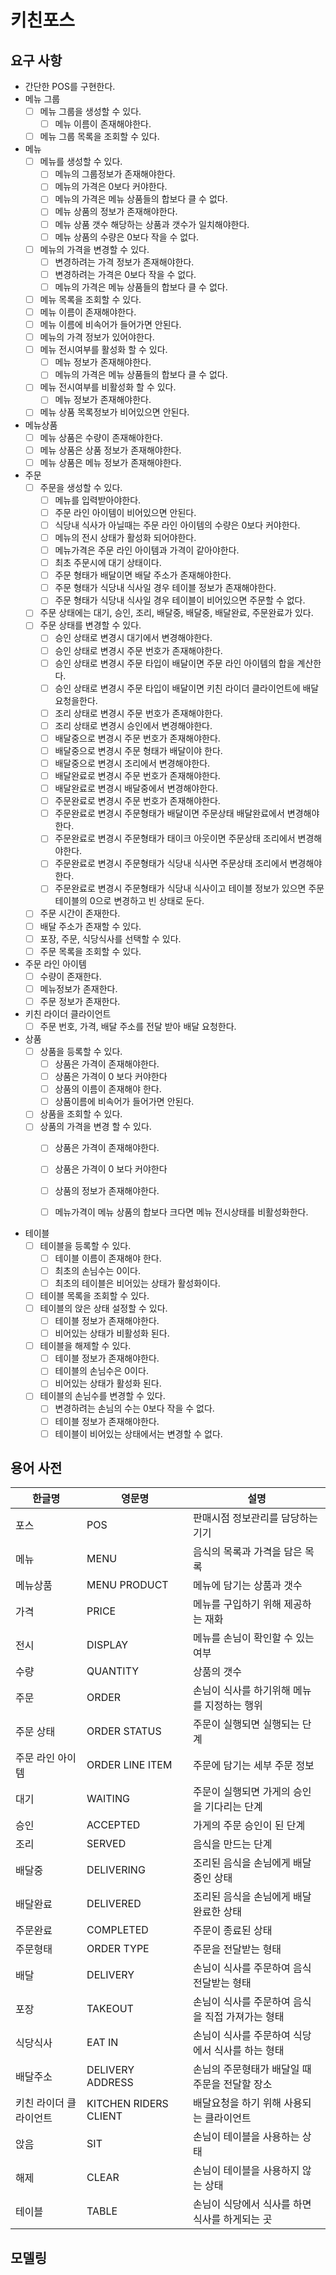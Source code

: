 # 키친포스

## 요구 사항

- 간단한 POS를 구현한다.
- 메뉴 그룹
  - [ ] 메뉴 그룹을 생성할 수 있다.
    - [ ] 메뉴 이름이 존재해야한다.
  - [ ] 메뉴 그룹 목록을 조회할 수 있다.
- 메뉴
  - [ ] 메뉴를 생성할 수 있다.
    - [ ] 메뉴의 그룹정보가 존재해야한다.
    - [ ] 메뉴의 가격은 0보다 커야한다.
    - [ ] 메뉴의 가격은 메뉴 상품들의 합보다 클 수 없다.
    - [ ] 메뉴 상품의 정보가 존재해야한다.
    - [ ] 메뉴 상품 갯수 해당하는 상품과 갯수가 일치해야한다.
    - [ ] 메뉴 상품의 수량은 0보다 작을 수 없다.
  - [ ] 메뉴의 가격을 변경할 수 있다.
    - [ ] 변경하려는 가격 정보가 존재해야한다.
    - [ ] 변경하려는 가격은 0보다 작을 수 없다.
    - [ ] 메뉴의 가격은 메뉴 상품들의 합보다 클 수 없다.
  - [ ] 메뉴 목록을 조회할 수 있다.
  - [ ] 메뉴 이름이 존재해야한다.
  - [ ] 메뉴 이름에 비속어가 들어가면 안된다.
  - [ ] 메뉴의 가격 정보가 있어야한다.
  - [ ] 메뉴 전시여부를 활성화 할 수 있다.
    - [ ] 메뉴 정보가 존재해야한다.
    - [ ] 메뉴의 가격은 메뉴 상품들의 합보다 클 수 없다.
  - [ ] 메뉴 전시여부를 비활성화 할 수 있다.
    - [ ] 메뉴 정보가 존재해야한다.
  - [ ] 메뉴 상품 목록정보가 비어있으면 안된다.
- 메뉴상품
  - [ ] 메뉴 상품은 수량이 존재해야한다.
  - [ ] 메뉴 상품은 상품 정보가 존재해야한다.
  - [ ] 메뉴 상품은 메뉴 정보가 존재해야한다.
- 주문
  - [ ] 주문을 생성할 수 있다.
    - [ ] 메뉴를 입력받아야한다.
    - [ ] 주문 라인 아이템이 비어있으면 안된다.
    - [ ] 식당내 식사가 아닐때는 주문 라인 아이템의 수량은 0보다 커야한다.
    - [ ] 메뉴의 전시 상태가 활성화 되어야한다.
    - [ ] 메뉴가격은 주문 라인 아이템과 가격이 같아야한다.
    - [ ] 최초 주문시에 대기 상태이다.
    - [ ] 주문 형태가 배달이면 배달 주소가 존재해야한다.
    - [ ] 주문 형태가 식당내 식사일 경우 테이블 정보가 존재해야한다.
    - [ ] 주문 형태가 식당내 식사일 경우 테이블이 비어있으면 주문할 수 없다.
  - [ ] 주문 상태에는 대기, 승인, 조리, 배달중, 배달중, 배달완료, 주문완료가 있다.
  - [ ] 주문 상태를 변경할 수 있다.
    - [ ] 승인 상태로 변경시 대기에서 변경해야한다.
    - [ ] 승인 상태로 변경시 주문 번호가 존재해야한다.
    - [ ] 승인 상태로 변경시 주문 타입이 배달이면 주문 라인 아이템의 합을 계산한다.
    - [ ] 승인 상태로 변경시 주문 타입이 배달이면 키친 라이더 클라이언트에 배달 요청을한다.
    - [ ] 조리 상태로 변경시 주문 번호가 존재해야한다.
    - [ ] 조리 상태로 변경시 승인에서 변경해야한다.
    - [ ] 배달중으로 변경시 주문 번호가 존재해야한다.
    - [ ] 배달중으로 변경시 주문 형태가 배달이야 한다.
    - [ ] 배달중으로 변경시 조리에서 변경해야한다.
    - [ ] 배달완료로 변경시 주문 번호가 존재해야한다.
    - [ ] 배달완료로 변경시 배달중에서 변경해야한다.
    - [ ] 주문완료로 변경시 주문 번호가 존재해야한다.
    - [ ] 주문완료로 변경시 주문형태가 배달이면 주문상태 배달완료에서 변경해야한다.
    - [ ] 주문완료로 변경시 주문형태가 태이크 아웃이면 주문상태 조리에서 변경해야한다.
    - [ ] 주문완료로 변경시 주문형태가 식당내 식사면 주문상태 조리에서 변경해야한다.
    - [ ] 주문완료로 변경시 주문형태가 식당내 식사이고 테이블 정보가 있으면 주문 테이블의 0으로 변경하고 빈 상태로 둔다.
  - [ ] 주문 시간이 존재한다.
  - [ ] 배달 주소가 존재할 수 있다.
  - [ ] 포장, 주문, 식당식사를 선택할 수 있다.
  - [ ] 주문 목록을 조회할 수 있다.
- 주문 라인 아이템
  - [ ] 수량이 존재한다.
  - [ ] 메뉴정보가 존재한다.
  - [ ] 주문 정보가 존재한다.
- 키친 라이더 클라이언트
  - [ ] 주문 번호, 가격, 배달 주소를 전달 받아 배달 요청한다.
- 상품
  - [ ] 상품을 등록할 수 있다.
    - [ ] 상품은 가격이 존재해야한다.
    - [ ] 상품은 가격이 0 보다 커야한다
    - [ ] 상품의 이름이 존재해야 한다.
    - [ ] 상품이름에 비속어가 들어가면 안된다.
  - [ ] 상품을 조회할 수 있다.
  - [ ] 상품의 가격을 변경 할 수 있다.
    - [ ] 상품은 가격이 존재해야한다.
    - [ ] 상품은 가격이 0 보다 커야한다
    - [ ] 상품의 정보가 존재해야한다.
    - [ ] 메뉴가격이 메뉴 상품의 합보다 크다면 메뉴 전시상태를 비활성화한다.


- 테이블
  - [ ] 테이블을 등록할 수 있다.
    - [ ] 테이블 이름이 존재해야 한다.
    - [ ] 최초의 손님수는 0이다.
    - [ ] 최초의 테이블은 비어있는 상태가 활성화이다.
  - [ ] 테이블 목록을 조회할 수 있다.
  - [ ] 테이블의 앉은 상태 설정할 수 있다.
    - [ ] 테이블 정보가 존재해야한다.
    - [ ] 비어있는 상태가 비활성화 된다.
  - [ ] 테이블을 해제할 수 있다.
    - [ ] 테이블 정보가 존재해야한다.
    - [ ] 테이블의 손님수은 0이다.
    - [ ] 비어있는 상태가 활성화 된다.
  - [ ] 테이블의 손님수를 변경할 수 있다.
    - [ ] 변경하려는 손님의 수는 0보다 작을 수 없다.
    - [ ] 테이블 정보가 존재해야한다.
    - [ ] 테이블이 비어있는 상태에서는 변경할 수 없다.

## 용어 사전

| 한글명 | 영문명 | 설명 |
| --- | --- | --- |
| 포스 | POS | 판매시점 정보관리를 담당하는 기기 |
| 메뉴 | MENU | 음식의 목록과 가격을 담은 목록 |
| 메뉴상품 | MENU PRODUCT | 메뉴에 담기는 상품과 갯수 |
| 가격 | PRICE | 메뉴를 구입하기 위해 제공하는 재화 |
| 전시 | DISPLAY | 메뉴를 손님이 확인할 수 있는 여부 |
| 수량 | QUANTITY | 상품의 갯수 |
| 주문 | ORDER | 손님이 식사를 하기위해 메뉴를 지정하는 행위 |
| 주문 상태 | ORDER STATUS | 주문이 실행되면 실행되는 단계 |
| 주문 라인 아이템 | ORDER LINE ITEM | 주문에 담기는 세부 주문 정보 |
| 대기 | WAITING | 주문이 실행되면 가게의 승인을 기다리는 단계 |
| 승인 | ACCEPTED | 가게의 주문 승인이 된 단계 |
| 조리 | SERVED | 음식을 만드는 단계 |
| 배달중 | DELIVERING | 조리된 음식을 손님에게 배달중인 상태 |
| 배달완료 | DELIVERED | 조리된 음식을 손님에게 배달완료한 상태 |
| 주문완료 | COMPLETED | 주문이 종료된 상태 |
| 주문형태 | ORDER TYPE | 주문을 전달받는 형태 |
| 배달 | DELIVERY | 손님이 식사를 주문하여 음식 전달받는 형태 |
| 포장 | TAKEOUT | 손님이 식사를 주문하여 음식을 직접 가져가는 형태 |
| 식당식사 | EAT IN | 손님이 식사를 주문하여 식당에서 식사를 하는 형태 |
| 배달주소 | DELIVERY ADDRESS | 손님의 주문형태가 배달일 때 주문을 전달할 장소 |
| 키친 라이더 클라이언트 | KITCHEN RIDERS CLIENT | 배달요청을 하기 위해 사용되는 클라이언트 |
| 앉음 | SIT | 손님이 테이블을 사용하는 상태 |
| 해제 | CLEAR | 손님이 테이블을 사용하지 않는 상태 |
| 테이블 | TABLE | 손님이 식당에서 식사를 하면 식사를 하게되는 곳 |

## 모델링
